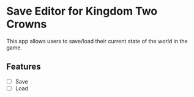 # Save Editor for Kingdom Two Crowns
This app allows users to save/load their current state of the world in the game.

## Features
- [ ] Save
- [ ] Load
